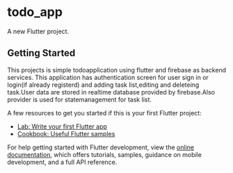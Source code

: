 # todo_app

A new Flutter project.

## Getting Started

This projects is simple todoapplication using flutter and firebase as backend services. This application has authentication screen for user sign in or login(if already registerd) and adding task list,editing and deleteing task.User data are stored in realtime database provided by firebase.Also provider is used for statemanagement for task list.

A few resources to get you started if this is your first Flutter project:

- [Lab: Write your first Flutter app](https://docs.flutter.dev/get-started/codelab)
- [Cookbook: Useful Flutter samples](https://docs.flutter.dev/cookbook)

For help getting started with Flutter development, view the
[online documentation](https://docs.flutter.dev/), which offers tutorials,
samples, guidance on mobile development, and a full API reference.
